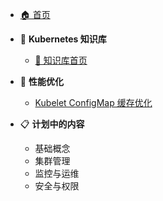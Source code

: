 <!-- kubernetes/_sidebar.md -->

* [🏠 首页](/)

* 🚀 **Kubernetes 知识库**
  * [📖 知识库首页](/kubernetes/)
  
* 🔧 **性能优化**
  * [Kubelet ConfigMap 缓存优化](/kubernetes/content/kubelet-configmap-cache-optimization)
  
* 📋 **计划中的内容**
  * 基础概念
  * 集群管理 
  * 监控与运维
  * 安全与权限